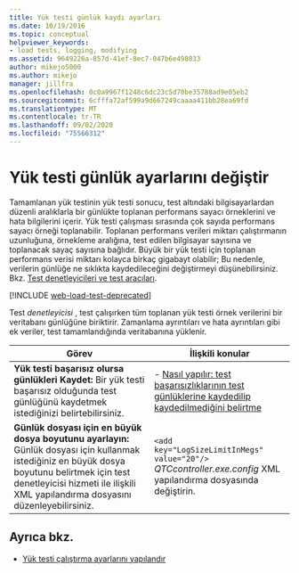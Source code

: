 ```yaml
---
title: Yük testi günlük kaydı ayarları
ms.date: 10/19/2016
ms.topic: conceptual
helpviewer_keywords:
- load tests, logging, modifying
ms.assetid: 9649226a-857d-41ef-8ec7-047b6e498033
author: mikejo5000
ms.author: mikejo
manager: jillfra
ms.openlocfilehash: 0c0a9967f1248c6dc23c5d70be35788ad9e05eb2
ms.sourcegitcommit: 6cfffa72af599a9d667249caaaa411bb28ea69fd
ms.translationtype: MT
ms.contentlocale: tr-TR
ms.lasthandoff: 09/02/2020
ms.locfileid: "75566312"
---
```

# <a name="modify-load-test-logging-settings"></a>Yük testi günlük ayarlarını değiştir

Tamamlanan yük testinin yük testi sonucu, test altındaki bilgisayarlardan düzenli aralıklarla bir günlükte toplanan performans sayacı örneklerini ve hata bilgilerini içerir. Yük testi çalışması sırasında çok sayıda performans sayacı örneği toplanabilir. Toplanan performans verileri miktarı çalıştırmanın uzunluğuna, örnekleme aralığına, test edilen bilgisayar sayısına ve toplanacak sayaç sayısına bağlıdır. Büyük bir yük testi için toplanan performans verisi miktarı kolayca birkaç gigabayt olabilir; Bu nedenle, verilerin günlüğe ne sıklıkta kaydedileceğini değiştirmeyi düşünebilirsiniz. Bkz. [Test denetleyicileri ve test aracıları](configure-test-agents-and-controllers-for-load-tests.md).

[!INCLUDE [web-load-test-deprecated](includes/web-load-test-deprecated.md)]

Test *denetleyicisi* , test çalışırken tüm toplanan yük testi örnek verilerini bir veritabanı günlüğüne biriktirir. Zamanlama ayrıntıları ve hata ayrıntıları gibi ek veriler, test tamamlandığında veritabanına yüklenir.

|Görev|İlişkili konular|
|-|-----------------------|
|**Yük testi başarısız olursa günlükleri Kaydet:** Bir yük testi başarısız olduğunda test günlüğünü kaydetmek istediğinizi belirtebilirsiniz.|-   [Nasıl yapılır: test başarısızlıklarının test günlüklerine kaydedilip kaydedilmediğini belirtme](../test/how-to-specify-if-test-failures-are-saved-to-test-logs.md)|
|**Günlük dosyası için en büyük dosya boyutunu ayarlayın:** Günlük dosyası için kullanmak istediğiniz en büyük dosya boyutunu belirtmek için test denetleyicisi hizmeti ile ilişkili XML yapılandırma dosyasını düzenleyebilirsiniz.|`<add key="LogSizeLimitInMegs" value="20"/>` *QTCcontroller.exe.config* XML yapılandırma dosyasında değiştirin.|

## <a name="see-also"></a>Ayrıca bkz.

- [Yük testi çalıştırma ayarlarını yapılandır](../test/configure-load-test-run-settings.md)
